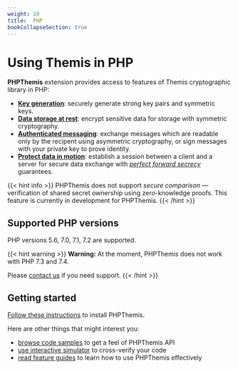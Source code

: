 ```yaml
---
weight: 10
title:  PHP
bookCollapseSection: true
---
```


# Using Themis in PHP

**PHPThemis** extension provides access to features of Themis cryptographic library in PHP:

- **[Key generation](features#key-generation)**:
  securely generate strong key pairs and symmetric keys.
- **[Data storage at rest](features#secure-cell)**:
  encrypt sensitive data for storage with symmetric cryptography.
- **[Authenticated messaging](features#secure-message)**:
  exchange messages which are readable only by the recipent using asymmetric cryptography,
  or sign messages with your private key to prove identity.
- **[Protect data in motion](features#secure-session)**:
  establish a session between a client and a server for secure data exchange
  with _[perfect forward secrecy](https://en.wikipedia.org/wiki/Forward_secrecy)_ guarantees.

{{< hint info >}}
PHPThemis does not support _secure comparison_ —
verification of shared secret ownership using zero-knowledge proofs.
This feature is currently in development for PHPThemis.
{{< /hint >}}

## Supported PHP versions

PHP versions 5.6, 7.0, 7.1, 7.2 are supported.

{{< hint warning >}}
**Warning:**
At the moment, PHPThemis does not work with PHP 7.3 and 7.4.

Please [contact us](mailto:dev@cossacklabs.com) if you need support.
{{< /hint >}}

## Getting started

[Follow these instructions](installation) to install PHPThemis.

Here are other things that might interest you:

<!-- [API reference](when-it-is-done) -->
- [browse code samples](examples) to get a feel of PHPThemis API
- [use interactive simulator](/docs/themis/debugging/themis-server/) to cross-verify your code
- [read feature guides](features) to learn how to use PHPThemis effectively
